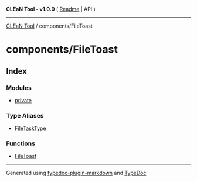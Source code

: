 **CLEaN Tool - v1.0.0** ( [Readme](../../README.md) \| API )

***

[CLEaN Tool](../../modules.md) / components/FileToast

# components/FileToast

## Index

### Modules

- [private](private/README.md)

### Type Aliases

- [FileTaskType](type-aliases/FileTaskType.md)

### Functions

- [FileToast](functions/FileToast.md)

***

Generated using [typedoc-plugin-markdown](https://www.npmjs.com/package/typedoc-plugin-markdown) and [TypeDoc](https://typedoc.org/)
